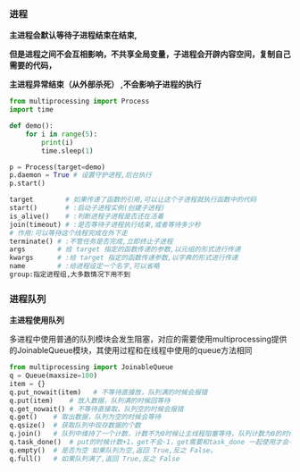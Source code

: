 ### 进程

**主进程会默认等待子进程结束在结束,**

**但是进程之间不会互相影响，不共享全局变量，子进程会开辟内容空间，复制自己需要的代码，**

**主进程异常结束（从外部杀死） ,不会影响子进程的执行**

```python
from multiprocessing import Process
import time

def demo():
    for i in range(5):
        print(i)
        time.sleep(1)

p = Process(target=demo)
p.daemon = True # 设置守护进程,后台执行
p.start()

target        # 如果传递了函数的引用,可以让这个子进程就执行函数中的代码
start()       # :启动子进程实例(创建子进程)
is_alive()    # :判断进程子进程是否还在活着
join(timeout) # :是否等待子进程执行结束,或者等待多少秒  
# 作用:可以等待这个线程完成在外下走
terminate() # :不管任务是否完成,立即终止子进程
args        # 给 target 指定的函数传递的参数,以元组的形式进行传递
kwargs      # :给 target 指定的函数传递参数,以字典的形式进行传递
name        # :给进程设定一个名字,可以省略
group:指定进程组,大多数情况下用不到

```

### 进程队列

**主进程使用队列**

多进程中使用普通的队列模块会发生阻塞，对应的需要使用multiprocessing提供的JoinableQueue模块，其使用过程和在线程中使用的queue方法相同

```python
from multiprocessing import JoinableQueue
q = Queue(maxsize=100)
item = {}
q.put_nowait(item)   # 不等待直接放，队列满的时候会报错
q.put(item)    # 放入数据，队列满的时候回等待
q.get_nowait() # 不等待直接取，队列空的时候会报错
q.get()    # 取出数据，队列为空的时候会等待
q.qsize()  # 获取队列中现存数据的个数
q.join()   # 队列中维持了一个计数，计数不为0时候让主线程阻塞等待，队列计数为0的时候才会继续往后执行
q.task_done()  # put的时候计数+1，get不会-1，get需要和task_done 一起使用才会-1
q.empty()  # 是否为空 如果队列为空,返回 True,反之 False。
q.full()   # 如果队列满了,返回 True,反之 False

```

